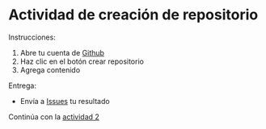 # Actividad de creación de repositorio

Instrucciones:

1. Abre tu cuenta de [Github](github.com)
2. Haz clic en el botón crear repositorio
3. Agrega contenido

Entrega: 

- Envía a [Issues](https://github.com/xiiicoloquioEM/xiii-homepage/issues) tu resultado


Continúa con la [actividad 2](actividad2.md)
